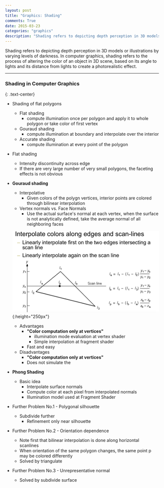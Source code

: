 ```yaml
---
layout: post
title: "Graphics: Shading"
comments: True
date: 2015-03-23
categories: "graphics"
description: "Shading refers to depicting depth perception in 3D models or illustrations by varying levels of darkness. In computer graphics, shading refers to the process of altering the color of an object in 3D scene, based on its angle to lights and its distance from lights to create a photorealistic effect."
---
```

Shading refers to depicting depth perception in 3D models or illustrations by varying levels of darkness. In computer graphics, shading refers to the process of altering the color of an object in 3D scene, based on its angle to lights and its distance from lights to create a photorealistic effect.

<!--more-->

<hr class="soft"/>

### Shading in Computer Graphics
{: .text-center}

* Shading of flat polygons
  * Flat shading
    * compute illumination once per polygon and apply it to whole polygon or take color of first vertex
  * Gouraud shading
    * compute illumination at boundary and interpolate over the interior
  * Accurate shading
    * compute illumination at every point of the polygon
* Flat shading
  * Intensity discontinuity across edge
  * If there are very large number of very small polygons, the faceting effects is not obvious
* __Gouraud shading__
  * Interpolative
    * Given colors of the polygn vertices, interior points are colored through bilinear interpolation
  * Vertex normals vs. Face Normals
    * Use the actual surface's normal at each vertex, when the surface is not analytically defined, take the average normal of all neighboring faces

  ![alt "color interpolation"](/images/posts/2015-03-23-color-interpolation.png){:height="250px"}

  * Advantages
    * __"Color computation only at vertices"__
      * illumination mode evaluation at vertex shader
      * Simple interpolation at fragment shader
    * Fast and easy
  * Disadvantages
    * __"Color computation only at vertices"__
    * Does not simulate the
* __Phong Shading__
  * Basic idea
    * Interpolate surface normals
    * Compute color at each pixel from interpolated normals
    * Illumination model used at Fragment Shader
* Further Problem No.1 - Polygonal silhouette
  * Subdivide further
    * Refinement only near silhouette
* Further Problem No.2 - Orientation dependence
  * Note first that bilinear interpolation is done along horizontal scanlines
  * When orientation of the same polygon changes, the same point p may be colored differently
  * Solved by triangulate
* Further Problem No.3 - Unrepresentative normal
  * Solved by subdivide surface
